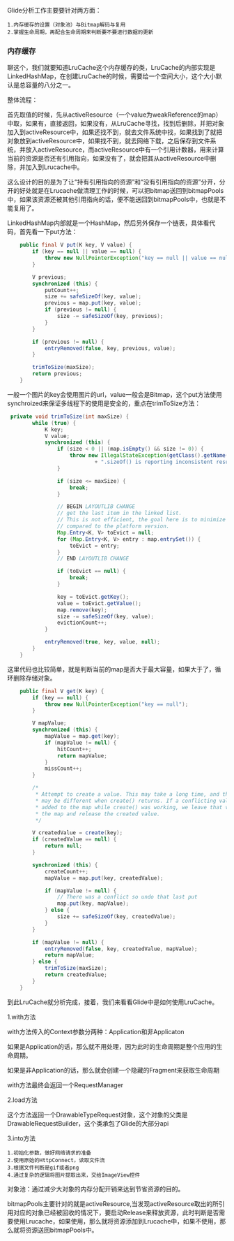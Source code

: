 Glide分析工作主要要针对两方面：

    1.内存缓存的设置（对象池）与Bitmap解码与复用
    2.掌握生命周期，再配合生命周期来判断要不要进行数据的更新

### 内存缓存

聊这个，我们就要知道LruCache这个内存缓存的类，LruCache的内部实现是LinkedHashMap，在创建LruCache的时候，需要给一个空间大小，这个大小默认是总容量的八分之一。

整体流程：

首先取值的时候，先从activeResource（一个value为weakReference的map）中取，如果有，直接返回，如果没有，从LruCache寻找，找到后删除，并把对象加入到activeResource中，如果还找不到，就去文件系统中找，如果找到了就把对象放到activeResource中，如果找不到，就去网络下载，之后保存到文件系统，并放入activeResource，而activeResource中有一个引用计数器，用来计算当前的资源是否还有引用指向，如果没有了，就会把其从activeResource中删除，并加入到Lrucache中。

这么设计的目的是为了让“持有引用指向的资源”和“没有引用指向的资源”分开，分开的好处就是在Lrucache做清理工作的时候，可以把bitmap送回到bitmapPools中，如果该资源还被其他引用指向的话，便不能送回到bitmapPools中，也就是不能复用了。

LinkedHashMap内部就是一个HashMap，然后另外保存一个链表，具体看代码，首先看一下put方法：

```java
    public final V put(K key, V value) {
        if (key == null || value == null) {
            throw new NullPointerException("key == null || value == null");
        }

        V previous;
        synchronized (this) {
            putCount++;
            size += safeSizeOf(key, value);
            previous = map.put(key, value);
            if (previous != null) {
                size -= safeSizeOf(key, previous);
            }
        }

        if (previous != null) {
            entryRemoved(false, key, previous, value);
        }

        trimToSize(maxSize);
        return previous;
    }

```
一般一个图片的key会使用图片的url，value一般会是Bitmap，这个put方法使用synchroized来保证多线程下的使用是安全的，重点在trimToSize方法：
```java
 private void trimToSize(int maxSize) {
        while (true) {
            K key;
            V value;
            synchronized (this) {
                if (size < 0 || (map.isEmpty() && size != 0)) {
                    throw new IllegalStateException(getClass().getName()
                            + ".sizeOf() is reporting inconsistent results!");
                }

                if (size <= maxSize) {
                    break;
                }

                // BEGIN LAYOUTLIB CHANGE
                // get the last item in the linked list.
                // This is not efficient, the goal here is to minimize the changes
                // compared to the platform version.
                Map.Entry<K, V> toEvict = null;
                for (Map.Entry<K, V> entry : map.entrySet()) {
                    toEvict = entry;
                }
                // END LAYOUTLIB CHANGE

                if (toEvict == null) {
                    break;
                }

                key = toEvict.getKey();
                value = toEvict.getValue();
                map.remove(key);
                size -= safeSizeOf(key, value);
                evictionCount++;
            }

            entryRemoved(true, key, value, null);
        }
    }
```
这里代码也比较简单，就是判断当前的map是否大于最大容量，如果大于了，循环删除存储对象。

```java
    public final V get(K key) {
        if (key == null) {
            throw new NullPointerException("key == null");
        }

        V mapValue;
        synchronized (this) {
            mapValue = map.get(key);
            if (mapValue != null) {
                hitCount++;
                return mapValue;
            }
            missCount++;
        }

        /*
         * Attempt to create a value. This may take a long time, and the map
         * may be different when create() returns. If a conflicting value was
         * added to the map while create() was working, we leave that value in
         * the map and release the created value.
         */

        V createdValue = create(key);
        if (createdValue == null) {
            return null;
        }

        synchronized (this) {
            createCount++;
            mapValue = map.put(key, createdValue);

            if (mapValue != null) {
                // There was a conflict so undo that last put
                map.put(key, mapValue);
            } else {
                size += safeSizeOf(key, createdValue);
            }
        }

        if (mapValue != null) {
            entryRemoved(false, key, createdValue, mapValue);
            return mapValue;
        } else {
            trimToSize(maxSize);
            return createdValue;
        }
    }
```

到此LruCache就分析完成，接着，我们来看看Glide中是如何使用LruCache。

1.with方法

with方法传入的Context参数分两种：Application和非Applicaton

如果是Application的话，那么就不用处理，因为此时的生命周期是整个应用的生命周期。

如果是非Application的话，那么就会创建一个隐藏的Fragment来获取生命周期

with方法最终会返回一个RequestManager

2.load方法

这个方法返回一个DrawableTypeRequest对象，这个对象的父类是DrawableRequestBuilder，这个类承包了Glide的大部分api

3.into方法

    1.初始化参数，做好网络请求的准备
    2.使用原始的HttpConnect，读取文件流
    3.根据文件判断是gif或者png
    4.通过复杂的逻辑将图片提取出来，交给ImageView控件


对象池：通过减少大对象的内存分配开销来达到节省资源的目的。

bitmapPools主要针对的就是activeResource,当发现activeResource取出的所引用对应的对象已经被回收的情况下，要启动Release来释放资源，此时判断是否需要使用Lrucache，如果使用，那么就将资源添加到Lrucache中，如果不使用，那么就将资源送回bitmapPools中。